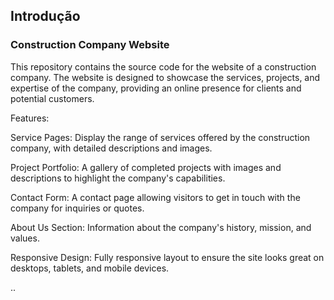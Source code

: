 ## Introdução

### Construction Company Website

This repository contains the source code for the website of a construction company. The website is designed to showcase the services, projects, and expertise of the company, providing an online presence for clients and potential customers.

Features:

Service Pages: Display the range of services offered by the construction company, with detailed descriptions and images.

Project Portfolio: A gallery of completed projects with images and descriptions to highlight the company's capabilities.

Contact Form: A contact page allowing visitors to get in touch with the company for inquiries or quotes.

About Us Section: Information about the company's history, mission, and values.

Responsive Design: Fully responsive layout to ensure the site looks great on desktops, tablets, and mobile devices.

..
